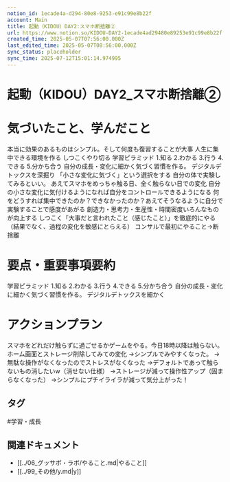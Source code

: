 ```yaml
---
notion_id: 1ecade4a-d294-80e8-9253-e91c99e8b22f
account: Main
title: 起動（KIDOU）DAY2:スマホ断捨離②
url: https://www.notion.so/KIDOU-DAY2-1ecade4ad29480e89253e91c99e8b22f
created_time: 2025-05-07T07:56:00.000Z
last_edited_time: 2025-05-07T08:56:00.000Z
sync_status: placeholder
sync_time: 2025-07-12T15:01:14.974995
---
```

# 起動（KIDOU）DAY2_スマホ断捨離②

# 気づいたこと、学んだこと
本当に効果のあるものはシンプル。そして何度も復習することが大事
人生に集中できる環境を作る
しつこくやり切る
学習ピラミッド
1.知る
2.わかる
3.行う
4.できる
5.分かち合う
自分の成長・変化に細かく気づく習慣を作る。
デジタルデトックスを深掘り
「小さな変化に気づく」という選択をする
自分の体で実験してみるといい。
あえてスマホをめっちゃ触る日、全く触らない日での変化
自分の小さな変化に気付けるようになれば自分をコントロールできるようになる
何をどうすれば集中できたのか？できなかったのか？あえてそうなるように自分で実験することで感度があがる
創造力・思考力・生産性・時間密度いろんなものが向上する
しつこく「大事だと言われたこと（感じたこと）」を徹底的にやる（結果でなく、過程の変化を敏感にとらえる）
コンサルで最初にやること→断捨離
# 要点・重要事項要約
学習ピラミッド
1.知る
2.わかる
3.行う
4.できる
5.分かち合う
自分の成長・変化に細かく気づく習慣を作る。
デジタルデトックスを細かく
# アクションプラン
スマホをどれだけ触らずに過ごせるかゲームをやる。今日18時以降は触らない。
ホーム画面とストレージ削除してみての変化
→シンプルでみやすくなった。
→無駄な操作がなくなったのでストレスがなくなった
→デフォルトであって触らないもの消したいw（消せない仕様）
→ストレージが減って操作性アップ（固まらなくなった）
→シンプルにプチイライラが減って気分上がった！

## タグ

#学習・成長 

## 関連ドキュメント

- [[../06_グッサポ・ラボ/やること.md|やること]]
- [[../99_その他/y.md|y]]

